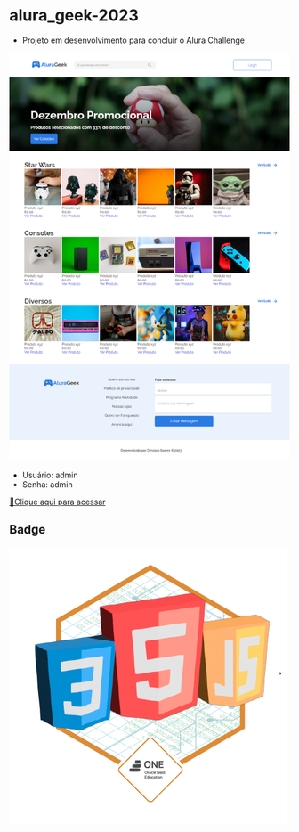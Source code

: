 # alura_geek-2023

- Projeto em desenvolvimento para concluir o Alura Challenge

![preview](./.github/preview.png)

- Usuário: admin
- Senha: admin

[🔗Clique aqui para acessar](https://deivsoares.github.io/AluraGeek/)

## Badge

![Alt text](Badge-alura_geek-2023-1.png)
